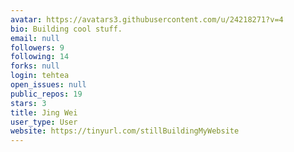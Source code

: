 ```yaml
---
avatar: https://avatars3.githubusercontent.com/u/24218271?v=4
bio: Building cool stuff.
email: null
followers: 9
following: 14
forks: null
login: tehtea
open_issues: null
public_repos: 19
stars: 3
title: Jing Wei
user_type: User
website: https://tinyurl.com/stillBuildingMyWebsite
---
```

